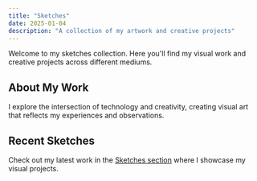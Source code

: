 ```yaml
---
title: "Sketches"
date: 2025-01-04
description: "A collection of my artwork and creative projects"
---
```


Welcome to my sketches collection. Here you'll find my visual work and creative projects across different mediums.

## About My Work

I explore the intersection of technology and creativity, creating visual art that reflects my experiences and observations.

## Recent Sketches

Check out my latest work in the [Sketches section](/portfolio/) where I showcase my visual projects.
